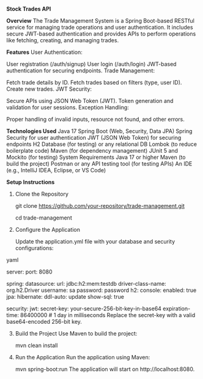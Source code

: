 **Stock Trades API**

**Overview**
The Trade Management System is a Spring Boot-based RESTful service for managing trade operations and user authentication. It includes secure JWT-based authentication and provides APIs to perform operations like fetching, creating, and managing trades.

**Features**
User Authentication:

User registration (/auth/signup)
User login (/auth/login)
JWT-based authentication for securing endpoints.
Trade Management:

Fetch trade details by ID.
Fetch trades based on filters (type, user ID).
Create new trades.
JWT Security:

Secure APIs using JSON Web Token (JWT).
Token generation and validation for user sessions.
Exception Handling:

Proper handling of invalid inputs, resource not found, and other errors.

**Technologies Used**
Java 17
Spring Boot (Web, Security, Data JPA)
Spring Security for user authentication
JWT (JSON Web Token) for securing endpoints
H2 Database (for testing) or any relational DB
Lombok (to reduce boilerplate code)
Maven (for dependency management)
JUnit 5 and Mockito (for testing)
System Requirements
Java 17 or higher
Maven (to build the project)
Postman or any API testing tool (for testing APIs)
An IDE (e.g., IntelliJ IDEA, Eclipse, or VS Code)

**Setup Instructions**

1. Clone the Repository
  
   git clone https://github.com/your-repository/trade-management.git

   cd trade-management

2. Configure the Application

   Update the application.yml file with your database and security configurations:

yaml

server:
port: 8080

spring:
datasource:
url: jdbc:h2:mem:testdb
driver-class-name: org.h2.Driver
username: sa
password: password
h2:
console:
enabled: true
jpa:
hibernate:
ddl-auto: update
show-sql: true

security:
jwt:
secret-key: your-secure-256-bit-key-in-base64
expiration-time: 86400000 # 1 day in milliseconds
Replace the secret-key with a valid base64-encoded 256-bit key.

3. Build the Project
   Use Maven to build the project:

    mvn clean install

4. Run the Application
   Run the application using Maven:

    mvn spring-boot:run 
The application will start on http://localhost:8080.


